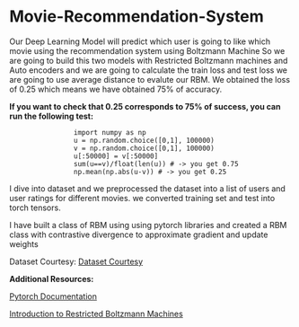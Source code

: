 <h1>Movie-Recommendation-System</h1>
<p>Our Deep Learning Model will predict which user is going to like  which movie using the recommendation system using Boltzmann Machine
So we are going to build this two models with Restricted Boltzmann machines and Auto encoders and we are going to calculate the train loss and test loss
we are going to use average distance to evalute our RBM. We obtained the loss of 0.25 which means we have obtained 75% of accuracy.</p>
<strong>If you want to check that 0.25 corresponds to 75% of success, you can run the following test:</strong>
                    
                    
                    
                    import numpy as np
                    u = np.random.choice([0,1], 100000)
                    v = np.random.choice([0,1], 100000)
                    u[:50000] = v[:50000]
                    sum(u==v)/float(len(u)) # -> you get 0.75
                    np.mean(np.abs(u-v)) # -> you get 0.25




<p>I dive into dataset and we preprocessed the dataset into a list of users and user ratings for different movies. we converted training set and test into
torch tensors. </p>
<p>I have built a class of RBM using using pytorch libraries and created a RBM class with contrastive divergence to approximate gradient and update weights</p>
<p>Dataset Courtesy: <a href ="grouplens.org/datasets/movielens/">Dataset Courtesy </a></p>
<strong>Additional Resources:</strong>
<p><a href="http://pytorch.org/docs/0.3.1/">Pytorch Documentation</a></p>
<p><a href = "http://image.diku.dk/igel/paper/AItRBM-proof.pdf">Introduction to Restricted Boltzmann Machines</a></p>
